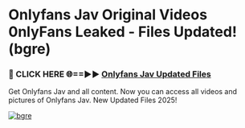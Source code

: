 # Onlyfans Jav Original Videos 0nlyFans Leaked - Files Updated! (bgre)

<h3>🔴 CLICK HERE 🌐==►► <a href="https://tinyurl.com/ehrbuxhb" rel="nofollow">Onlyfans Jav Updated Files</a></h3>

Get Onlyfans Jav and all content. Now you can access all videos and pictures of Onlyfans Jav. New Updated Files 2025!

[![bgre](https://i.imgur.com/lVYEuWS.gif)](https://tinyurl.com/ehrbuxhb)
